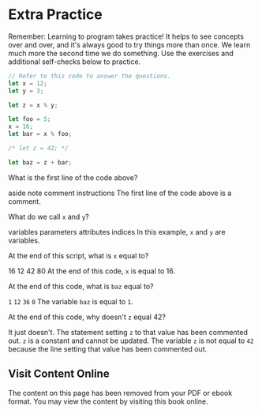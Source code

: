 # Extra Practice

Remember: Learning to program takes practice! It helps to see concepts over and over, and it's always good to try things more than once. We learn much more the second time we do something. Use the exercises and additional self-checks below to practice.

```js
// Refer to this code to answer the questions.
let x = 12;
let y = 3;

let z = x % y;

let foo = 5;
x = 16;
let bar = x % foo;

/* let z = 42; */

let baz = z + bar;

```
<quiz name="">
    <question>
        <p>What is the first line of the code above?</p>
        <answer>aside</answer>
        <answer>note</answer>
        <answer correct>comment</answer>
        <answer>instructions</answer>
        <explanation>The first line of the code above is a comment.</explanation>
    </question>
    <question>
        <p>What do we call <code>x</code> and <code>y</code>?</p>
        <answer correct>variables</answer>
        <answer>parameters</answer>
        <answer>attributes</answer>
        <answer>indices</answer>
        <explanation>In this example, <code>x</code> and <code>y</code> are variables.</explanation>
    </question>
    <question>
        <p>At the end of this script, what is <code>x</code> equal to?</p>
        <answer correct>16</answer>
        <answer>12</answer>
        <answer>42</answer>
        <answer>80</answer>
        <explanation>At the end of this code, <code>x</code> is equal to 16.</explanation>
    </question>
    <question>
        <p>At the end of this code, what is <code>baz</code> equal to?</p>
        <answer correct><code>1</code></answer>
        <answer><code>12</code></answer>
        <answer><code>36</code></answer>
        <answer><code>0</code></answer>
        <explanation>The variable <code>baz</code> is equal to <code>1</code>.</explanation>
    </question>
    <question>
        <p>At the end of this code, why doesn't <code>z</code> equal 42?</p>
        <answer>It just doesn't.</answer>
        <answer correct>The statement setting <code>z</code> to that value has been commented out.</answer>
        <answer><code>z</code> is a constant and cannot be updated.</answer>
        <explanation>The variable <code>z</code> is not equal to <code>42</code> because the line setting that value has been commented out.</explanation>
    </question>

</quiz>



<div class="no-quiz">
     <h2>Visit Content Online</h2>
     <p> 
         The content on this page has been removed from your PDF 
         or ebook format. You may view the content by visiting
         this book online.
     </p>
</div>
